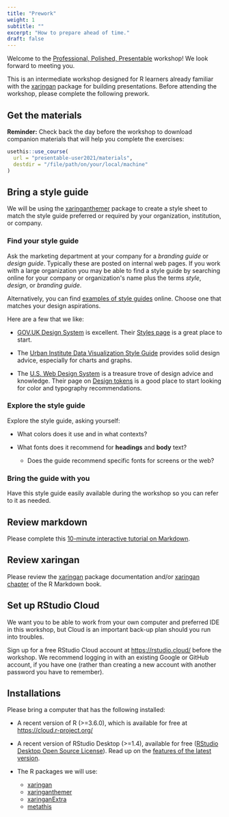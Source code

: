 ```yaml
---
title: "Prework"
weight: 1
subtitle: ""
excerpt: "How to prepare ahead of time."
draft: false
---
```

<script src="{{< blogdown/postref >}}index_files/clipboard/clipboard.min.js"></script>
<link href="{{< blogdown/postref >}}index_files/xaringanExtra-clipboard/xaringanExtra-clipboard.css" rel="stylesheet" />
<script src="{{< blogdown/postref >}}index_files/xaringanExtra-clipboard/xaringanExtra-clipboard.js"></script>
<script>window.xaringanExtraClipboard(null, {"button":"Copy Code","success":"Copied!","error":"Press Ctrl+C to Copy"})</script>




Welcome to the [Professional, Polished, Presentable](/) workshop! We look forward to meeting you.

This is an intermediate workshop designed for R learners already familiar with the [xaringan](/packages/xaringan/) package for building presentations. Before attending the workshop, please complete the following prework.

## Get the materials

<i class="fas fa-tasks" pr2></i> **Reminder:** Check back the day before the workshop to download companion materials that will help you complete the exercises:


```r
usethis::use_course(
  url = "presentable-user2021/materials",
  destdir = "/file/path/on/your/local/machine"
)
```

## Bring a style guide

We will be using the [xaringanthemer](/packages/xaringanthemer) package to create a style sheet to match the style guide preferred or required by your organization, institution, or company.

### Find your style guide

Ask the marketing department at your company for a _branding guide_ or _design guide_.
Typically these are posted on internal web pages.
If you work with a large organization
you may be able to find a style guide by searching online for your company or organization's name 
plus the terms *style*, *design*, or *branding guide*.
  
Alternatively, you can find [examples of style guides](https://policyviz.com/2016/11/30/style-guides/) online.
Choose one that matches your design aspirations.
  
Here are a few that we like:
  
- [GOV.UK Design System](https://design-system.service.gov.uk/) is excellent.
  Their [Styles page](https://design-system.service.gov.uk/styles/) is a great place to start.
  
- The [Urban Institute Data Visualization Style Guide](http://urbaninstitute.github.io/graphics-styleguide/) 
  provides solid design advice, especially for charts and graphs.
  
- The [U.S. Web Design System](https://designsystem.digital.gov/) 
  is a treasure trove of design advice and knowledge. 
  Their page on [Design tokens](https://designsystem.digital.gov/design-tokens/) 
  is a good place to start looking for color and typography recommendations.

### Explore the style guide

Explore the style guide, asking yourself:

- What colors does it use and in what contexts?

- What fonts does it recommend for **headings** and **body** text?

    - Does the guide recommend specific fonts for screens or the web?
    
### Bring the guide with you

Have this style guide easily available during the workshop so you can refer to it as needed.

## Review markdown

Please complete this [10-minute interactive tutorial on Markdown](https://commonmark.org/help/tutorial/).

## Review xaringan

Please review the [xaringan](/packages/xaringan/) package documentation and/or [xaringan chapter](https://bookdown.org/yihui/rmarkdown/xaringan.html) of the R Markdown book.

## Set up RStudio Cloud

We want you to be able to work from your own computer and preferred IDE in this workshop, but Cloud is an important back-up plan should you run into troubles.

Sign up for a free RStudio Cloud account at https://rstudio.cloud/ before the workshop. We recommend logging in with an existing Google or GitHub account, if you have one (rather than creating a new account with another password you have to remember). 

## Installations

Please bring a computer that has the following installed:

+ A recent version of R (>=3.6.0), which is available for free at https://cloud.r-project.org/
    
+ A recent version of RStudio Desktop (>=1.4), available for free ([RStudio Desktop Open Source License](https://www.rstudio.com/products/rstudio/download/#download)). Read up on the [features of the latest version](https://blog.rstudio.com/2021/01/19/announcing-rstudio-1-4/).
    
+ The R packages we will use:

    + [xaringan](/packages/xaringan/)
    + [xaringanthemer](/packages/xaringanthemer/)
    + [xaringanExtra](/packages/xaringanextra/)
    + [metathis](/packages/metathis/)
